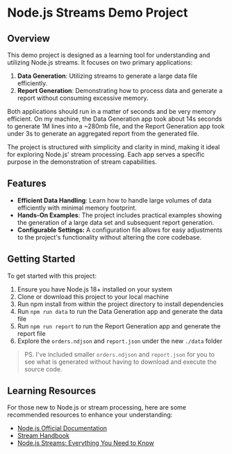 # Node.js Streams Demo Project

## Overview

This demo project is designed as a learning tool for understanding and utilizing Node.js streams. It focuses on two primary applications:

1. **Data Generation**: Utilizing streams to generate a large data file efficiently.
1. **Report Generation**: Demonstrating how to process data and generate a report without consuming excessive memory.

Both applications should run in a matter of seconds and be very memory efficient. On my machine, the Data Generation app took about 14s seconds to generate 1M lines into a ~280mb file, and the Report Generation app took under 3s to generate an aggregated report from the generated file.

The project is structured with simplicity and clarity in mind, making it ideal for exploring Node.js' stream processing. Each app serves a specific purpose in the demonstration of stream capabilities.

## Features

- **Efficient Data Handling**: Learn how to handle large volumes of data efficiently with minimal memory footprint.
- **Hands-On Examples**: The project includes practical examples showing the generation of a large data set and subsequent report generation.
- **Configurable Settings:** A configuration file allows for easy adjustments to the project's functionality without altering the core codebase.

## Getting Started

To get started with this project:

1. Ensure you have Node.js 18+ installed on your system
1. Clone or download this project to your local machine
1. Run npm install from within the project directory to install dependencies
1. Run `npm run data` to run the Data Generation app and generate the data file
1. Run `npm run report` to run the Report Generation app and generate the report file
1. Explore the `orders.ndjson` and `report.json` under the new `./data` folder

> PS. I've included smaller `orders.ndjson` and `report.json` for you to see what is generated without having to download and execute the source code.

## Learning Resources

For those new to Node.js or stream processing, here are some recommended resources to enhance your understanding:

- [Node.js Official Documentation](https://nodejs.org/en/docs/)
- [Stream Handbook](https://github.com/JasonGhent/stream-handbook-epub)
- [Node.js Streams: Everything You Need to Know](https://www.freecodecamp.org/news/node-js-streams-everything-you-need-to-know-c9141306be93/)
